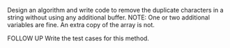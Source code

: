 Design an algorithm and write code to remove the duplicate characters in a string without using any additional buffer. NOTE: One or two additional variables are fine. An extra copy of the array is not.

FOLLOW UP
Write the test cases for this method.
